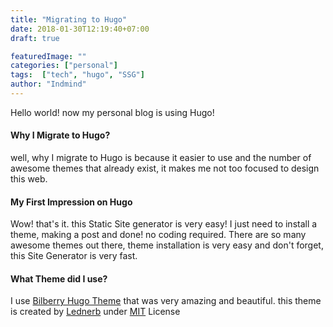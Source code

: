 ```yaml
---
title: "Migrating to Hugo"
date: 2018-01-30T12:19:40+07:00
draft: true

featuredImage: ""
categories: ["personal"]
tags:  ["tech", "hugo", "SSG"]
author: "Indmind"
---
```


Hello world! now my personal blog is using Hugo!

#### Why I Migrate to Hugo?
well, why I migrate to Hugo is because it easier to use and the number of awesome themes that already exist, it makes me not too focused to design this web.

#### My First Impression on Hugo
Wow! that's it. this Static Site generator is very easy! I just need to install a theme, making a post and done! no coding required. There are so many awesome themes out there, theme installation is very easy and don't forget, this Site Generator is very fast.

#### What Theme did I use?
I use [Bilberry Hugo Theme](https://github.com/Lednerb/bilberry-hugo-theme) that was very amazing and beautiful. this theme is created by [Lednerb](https://github.com/Lednerb) under [MIT](https://github.com/Lednerb/bilberry-hugo-theme/blob/master/LICENSE.md) License
